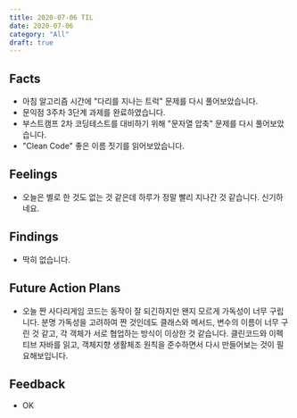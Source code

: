 ```yaml
---
title: 2020-07-06 TIL
date: 2020-07-06
category: "All"
draft: true
---
```


## Facts

- 아침 알고리즘 시간에 "다리를 지나는 트럭" 문제를 다시 풀어보았습니다.
- 문익점 3주차 3단계 과제를 완료하였습니다.
- 부스트캠프 2차 코딩테스트를 대비하기 위해 "문자열 압축" 문제를 다시 풀어보았습니다.
- "Clean Code" 좋은 이름 짓기를 읽어보았습니다.

## Feelings

- 오늘은 별로 한 것도 없는 것 같은데 하루가 정말 빨리 지나간 것 같습니다. 신기하네요.

## Findings

- 딱히 없습니다.

## Future Action Plans

- 오늘 짠 사다리게임 코드는 동작이 잘 되긴하지만 왠지 모르게 가독성이 너무 구립니다. 분명 가독성을 고려하여 짠 것인데도 클래스와 메서드, 변수의 이름이 너무 구린 것 같고, 각 객체가 서로 협업하는 방식이 이상한 것 같습니다. 클린코드와 이펙티브 자바를 읽고, 객체지향 생활체조 원칙을 준수하면서 다시 만들어보는 것이 필요해보입니다.

## Feedback

- OK